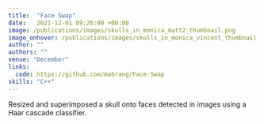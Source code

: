 ```yaml
---
title:  "Face Swap"
date:   2021-12-01 09:26:00 +00:00
image: /publications/images/skulls_in_monica_matt2_thumbnail.png
image_onhover: /publications/images/skulls_in_monica_vincent_thumbnail.png
author: ""
authors: ""
venue: "December"
links:
  code: https://github.com/mahrang/Face-Swap
skills: "C++"
---
```

Resized and superimposed a skull onto faces detected in images using a Haar cascade classifier.
